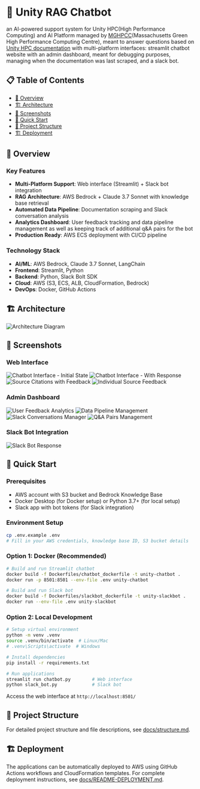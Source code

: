 # 🧠 Unity RAG Chatbot

an AI-powered support system for Unity HPC(High Performance Computing) and AI Platform managed by [MGHPCC](https://www.mghpcc.org/)(Massachusetts Green High Performance Computing Centre), meant to answer questions based on [Unity HPC documentation](https://docs.unity.rc.umass.edu/) with multi-platform interfaces: streamlit chatbot website with an admin dashboard, meant for debugging purposes, managing when the documentation was last scraped, and a slack bot.

## 📋 Table of Contents

- [🎯 Overview](#-overview)
- [🏗️ Architecture](#️-architecture)
- [📸 Screenshots](#-screenshots)
- [🚀 Quick Start](#-quick-start)
- [📂 Project Structure](#-project-structure)
- [🏗️ Deployment](#️-deployment)

## 🎯 Overview

### Key Features
- **Multi-Platform Support**: Web interface (Streamlit) + Slack bot integration
- **RAG Architecture**: AWS Bedrock + Claude 3.7 Sonnet with knowledge base retrieval
- **Automated Data Pipeline**: Documentation scraping and Slack conversation analysis
- **Analytics Dashboard**: User feedback tracking and data pipeline management as well as keeping track of additional q&A pairs for the bot
- **Production Ready**: AWS ECS deployment with CI/CD pipeline

### Technology Stack
- **AI/ML**: AWS Bedrock, Claude 3.7 Sonnet, LangChain
- **Frontend**: Streamlit, Python
- **Backend**: Python, Slack Bolt SDK
- **Cloud**: AWS (S3, ECS, ALB, CloudFormation, Bedrock)
- **DevOps**: Docker, GitHub Actions

## 🏗️ Architecture

![Architecture Diagram](images/architectural_diagram.jpg)

## 📸 Screenshots

### Web Interface
![Chatbot Interface - Initial State](images/chatbot_interface_no_response.png "Clean chatbot interface ready for user questions")
![Chatbot Interface - With Response](images/chatbot_interface_with_response.png "Chatbot providing detailed response with source citations")
![Source Citations with Feedback](images/chatbot_sources_with_overall_feedback.png "Source documents displayed with user feedback options")
![Individual Source Feedback](images/chatbot_sources_feedback.png "Detailed feedback collection for individual sources")

### Admin Dashboard
![User Feedback Analytics](images/dashboard_user_feedback_management.png "Dashboard showing user feedback analytics and ratings")
![Data Pipeline Management](images/dashboard_data_pipeline_management.png "Management interface for documentation scraping pipeline")
![Slack Conversations Manager](images/dashboard_slack_conversations_management.png "Interface for viewing and editing Slack conversation data")
![Q&A Pairs Management](images/dashboard_qa_pairs_management.png "Management system for question-answer pairs generation")

### Slack Bot Integration
![Slack Bot Response](images/slack_bot_response.png "Slack bot providing helpful responses in team channels")



## 🚀 Quick Start

### Prerequisites
- AWS account with S3 bucket and Bedrock Knowledge Base
- Docker Desktop (for Docker setup) or Python 3.7+ (for local setup)
- Slack app with bot tokens (for Slack integration)

### Environment Setup
```bash
cp .env.example .env
# Fill in your AWS credentials, knowledge base ID, S3 bucket details
```

### Option 1: Docker (Recommended)
```bash
# Build and run Streamlit chatbot
docker build -f Dockerfiles/chatbot_dockerfile -t unity-chatbot .
docker run -p 8501:8501 --env-file .env unity-chatbot

# Build and run Slack bot
docker build -f Dockerfiles/slackbot_dockerfile -t unity-slackbot .
docker run --env-file .env unity-slackbot
```

### Option 2: Local Development
```bash
# Setup virtual environment
python -m venv .venv
source .venv/bin/activate  # Linux/Mac
# .venv\Scripts\activate  # Windows

# Install dependencies
pip install -r requirements.txt

# Run applications
streamlit run chatbot.py        # Web interface
python slack_bot.py             # Slack bot
```

Access the web interface at `http://localhost:8501/`

## 📂 Project Structure

For detailed project structure and file descriptions, see [docs/structure.md](docs/structure.md).

## 🏗️ Deployment

The applications can be automatically deployed to AWS using GitHub Actions workflows and CloudFormation templates. For complete deployment instructions, see [docs/README-DEPLOYMENT.md](docs/README-DEPLOYMENT.md).